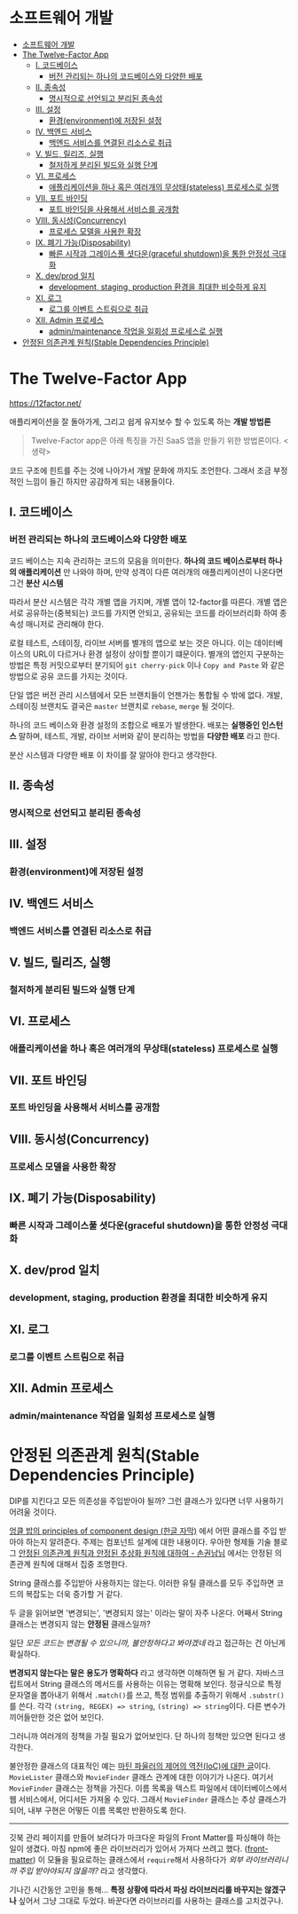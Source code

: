 # 소프트웨어 개발

<!--toc:start-->
- [소프트웨어 개발](#소프트웨어-개발)
- [The Twelve-Factor App](#the-twelve-factor-app)
  - [I. 코드베이스](#i-코드베이스)
    - [버전 관리되는 하나의 코드베이스와 다양한 배포](#버전-관리되는-하나의-코드베이스와-다양한-배포)
  - [II. 종속성](#ii-종속성)
    - [명시적으로 선언되고 분리된 종속성](#명시적으로-선언되고-분리된-종속성)
  - [III. 설정](#iii-설정)
    - [환경(environment)에 저장된 설정](#환경environment에-저장된-설정)
  - [IV. 백엔드 서비스](#iv-백엔드-서비스)
    - [백엔드 서비스를 연결된 리소스로 취급](#백엔드-서비스를-연결된-리소스로-취급)
  - [V. 빌드, 릴리즈, 실행](#v-빌드-릴리즈-실행)
    - [철저하게 분리된 빌드와 실행 단계](#철저하게-분리된-빌드와-실행-단계)
  - [VI. 프로세스](#vi-프로세스)
    - [애플리케이션을 하나 혹은 여러개의 무상태(stateless) 프로세스로 실행](#애플리케이션을-하나-혹은-여러개의-무상태stateless-프로세스로-실행)
  - [VII. 포트 바인딩](#vii-포트-바인딩)
    - [포트 바인딩을 사용해서 서비스를 공개함](#포트-바인딩을-사용해서-서비스를-공개함)
  - [VIII. 동시성(Concurrency)](#viii-동시성concurrency)
    - [프로세스 모델을 사용한 확장](#프로세스-모델을-사용한-확장)
  - [IX. 폐기 가능(Disposability)](#ix-폐기-가능disposability)
    - [빠른 시작과 그레이스풀 셧다운(graceful shutdown)을 통한 안정성 극대화](#빠른-시작과-그레이스풀-셧다운graceful-shutdown을-통한-안정성-극대화)
  - [X. dev/prod 일치](#x-devprod-일치)
    - [development, staging, production 환경을 최대한 비슷하게 유지](#development-staging-production-환경을-최대한-비슷하게-유지)
  - [XI. 로그](#xi-로그)
    - [로그를 이벤트 스트림으로 취급](#로그를-이벤트-스트림으로-취급)
  - [XII. Admin 프로세스](#xii-admin-프로세스)
    - [admin/maintenance 작업을 일회성 프로세스로 실행](#adminmaintenance-작업을-일회성-프로세스로-실행)
- [안정된 의존관계 원칙(Stable Dependencies Principle)](#안정된-의존관계-원칙stable-dependencies-principle)
<!--toc:end-->

# The Twelve-Factor App

https://12factor.net/

애플리케이션을 잘 돌아가게, 그리고 쉽게 유지보수 할 수 있도록 하는 **개발 방법론**

>Twelve-Factor app은 아래 특징을 가진 SaaS 앱을 만들기 위한 방법론이다. <생략>

코드 구조에 힌트를 주는 것에 나아가서 개발 문화에 까지도 조언한다.
그래서 조금 부정적인 느낌이 들긴 하지만 공감하게 되는 내용들이다.

## I. 코드베이스

### 버전 관리되는 하나의 코드베이스와 다양한 배포

코드 베이스는 지속 관리하는 코드의 모음을 의미한다.
**하나의 코드 베이스로부터 하나의 애플리케이션** 만 나와야 하며,
만약 성격이 다른 여러개의 애플리케이션이 나온다면 그건 **분산 시스템**

따라서 분산 시스템은 각각 개별 앱을 가지며, 개별 앱이 12-factor를 따른다.
개별 앱은 서로 공유하는(중복되는) 코드를 가지면 안되고,
공유되는 코드를 라이브러리화 하여 종속성 매니저로 관리해야 한다.

로컬 테스트, 스테이징, 라이브 서버를 별개의 앱으로 보는 것은 아니다.
이는 데이터베이스의 URL이 다르거나 환경 설정이 상이할 뿐이기 떄문이다.
별개의 앱인지 구분하는 방법은 특정 커밋으로부터 분기되어 `git cherry-pick` 이나
`Copy and Paste` 와 같은 방법으로 공유 코드를 가지는 것이다.

단일 앱은 버전 관리 시스템에서 모든 브랜치들이 언젠가는 통합될 수 밖에 없다.
개발, 스테이징 브랜치도 결국은 `master` 브랜치로 `rebase`, `merge` 될 것이다.

하나의 코드 베이스와 환경 설정의 조합으로 배포가 발생한다.
배포는 **실행중인 인스턴스** 말하며, 테스트, 개발, 라이브 서버와 같이 분리하는 방법을
**다양한 배포** 라고 한다.

분산 시스템과 다양한 배포 이 차이를 잘 알아야 한다고 생각한다.

## II. 종속성

### 명시적으로 선언되고 분리된 종속성

## III. 설정

### 환경(environment)에 저장된 설정

## IV. 백엔드 서비스

### 백엔드 서비스를 연결된 리소스로 취급

## V. 빌드, 릴리즈, 실행

### 철저하게 분리된 빌드와 실행 단계

## VI. 프로세스

### 애플리케이션을 하나 혹은 여러개의 무상태(stateless) 프로세스로 실행

## VII. 포트 바인딩

### 포트 바인딩을 사용해서 서비스를 공개함

## VIII. 동시성(Concurrency)

### 프로세스 모델을 사용한 확장

## IX. 폐기 가능(Disposability)

### 빠른 시작과 그레이스풀 셧다운(graceful shutdown)을 통한 안정성 극대화

## X. dev/prod 일치

### development, staging, production 환경을 최대한 비슷하게 유지

## XI. 로그

### 로그를 이벤트 스트림으로 취급

## XII. Admin 프로세스

### admin/maintenance 작업을 일회성 프로세스로 실행

# 안정된 의존관계 원칙(Stable Dependencies Principle)

DIP를 지킨다고 모든 의존성을 주입받아야 될까? 그런 클래스가 있다면 너무 사용하기 어려울 것이다.

[엉클 밥의 principles of component design (한글 자막)](https://amara.org/ko/videos/XJGyts0sfDVQ/info/robert-c-martin-principles-of-component-design/)
에서 어떤 클래스를 주입 받아야 하는지 알려준다. 주제는 컴포넌트 설계에 대한 내용이다.
우아한 형제들 기술 블로그 [안정된 의존관계 원칙과 안정된 추상화 원칙에 대하여 - 손권남님](https://woowabros.github.io/study/2018/03/05/sdp-sap.html)
에서는 안정된 의존관계 원칙에 대해서 집중 조명한다.

String 클래스를 주입받아 사용하지는 않는다. 이러한 유틸 클래스를 모두 주입하면 코드의 복잡도는 더욱 증가할 거 같다.

두 글을 읽어보면 '변경되는', '변경되지 않는' 이라는 말이 자주 나온다.
어째서 String 클래스는 변경되지 않는 **안정된** 클래스일까?

일단 *모든 코드는 변경될 수 있으니까, 불안정하다고 봐야겠네* 라고 접근하는 건 아닌게 확실하다.

**변경되지 않는다는 말은 용도가 명확하다** 라고 생각하면 이해하면 될 거 같다.
자바스크립트에서 String 클래스의 메서드를 사용하는 이유는 명확해 보인다.
정규식으로 특정 문자열을 뽑아내기 위해서 `.match()`를 쓰고, 특정 범위를 추출하기 위해서 `.substr()`를 쓴다.
각각 `(string, REGEX) => string`, `(string) => string`이다. 다른 변수가 끼어들만한 것은 없어 보인다.

그러니까 여러개의 정책을 가질 필요가 없어보인다. 단 하나의 정책만 있으면 된다고 생각한다.

불안정한 클래스의 대표적인 예는 [마틴 파울러의 제어의 역전(IoC)에 대한 글](http://gyumee.egloos.com/2512493)이다.
`MovieLister` 클래스와 `MovieFinder` 클래스 관계에 대한 이야기가 나온다.
여기서 `MovieFinder` 클래스는 정책을 가진다. 이름 목록을 텍스트 파일에서 데이터베이스에서 웹 서비스에서, 어디서든 가져올 수 있다.
그래서 `MovieFinder` 클래스는 추상 클래스가 되어, 내부 구현은 어떻든 이름 목록만 반환하도록 한다.

---

깃북 관리 페이지를 만들어 보려다가 마크다운 파일의 Front Matter를 파싱해야 하는 일이 생겼다.
마침 npm에 좋은 라이브러리가 있어서 가져다 쓰려고 했다. ([front-matter](https://www.npmjs.com/package/front-matter))
이 모듈을 필요로하는 클래스에서 `require`해서 사용하다가 *외부 라이브러리니까 주입 받아야되지 않을까?* 라고 생각했다.

기나긴 시간동안 고민을 통해... **특정 상황에 따라서 파싱 라이브러리를 바꾸지는 않겠구나** 싶어서 그냥 그대로 두었다.
바꾼다면 라이브러리를 사용하는 클래스를 고치겠구나.
